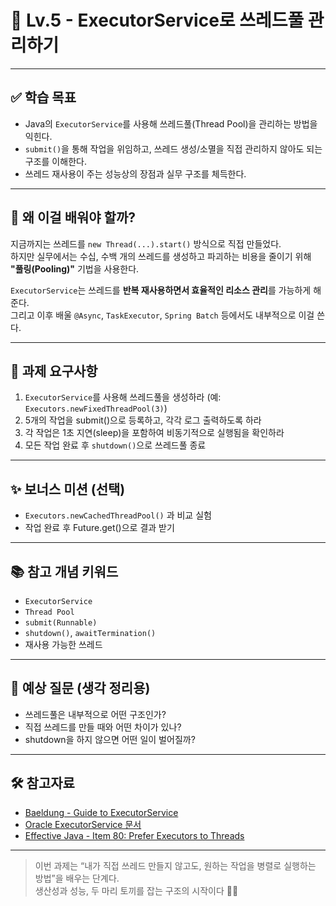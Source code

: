 # 🧵 Lv.5 - ExecutorService로 쓰레드풀 관리하기

---

## ✅ 학습 목표

- Java의 `ExecutorService`를 사용해 쓰레드풀(Thread Pool)을 관리하는 방법을 익힌다.
- `submit()`을 통해 작업을 위임하고, 쓰레드 생성/소멸을 직접 관리하지 않아도 되는 구조를 이해한다.
- 쓰레드 재사용이 주는 성능상의 장점과 실무 구조를 체득한다.

---

## 🤔 왜 이걸 배워야 할까?

지금까지는 쓰레드를 `new Thread(...).start()` 방식으로 직접 만들었다.  
하지만 실무에서는 수십, 수백 개의 쓰레드를 생성하고 파괴하는 비용을 줄이기 위해 **"풀링(Pooling)"** 기법을 사용한다.

`ExecutorService`는 쓰레드를 **반복 재사용하면서 효율적인 리소스 관리**를 가능하게 해준다.  
그리고 이후 배울 `@Async`, `TaskExecutor`, `Spring Batch` 등에서도 내부적으로 이걸 쓴다.

---

## 📌 과제 요구사항

1. `ExecutorService`를 사용해 쓰레드풀을 생성하라 (예: `Executors.newFixedThreadPool(3)`)
2. 5개의 작업을 submit()으로 등록하고, 각각 로그 출력하도록 하라
3. 각 작업은 1초 지연(sleep)을 포함하여 비동기적으로 실행됨을 확인하라
4. 모든 작업 완료 후 `shutdown()`으로 쓰레드풀 종료

---

## ✨ 보너스 미션 (선택)

- `Executors.newCachedThreadPool()` 과 비교 실험
- 작업 완료 후 Future.get()으로 결과 받기

---

## 📚 참고 개념 키워드

- `ExecutorService`
- `Thread Pool`
- `submit(Runnable)`
- `shutdown()`, `awaitTermination()`
- 재사용 가능한 쓰레드

---

## 💬 예상 질문 (생각 정리용)

- 쓰레드풀은 내부적으로 어떤 구조인가?
- 직접 쓰레드를 만들 때와 어떤 차이가 있나?
- shutdown을 하지 않으면 어떤 일이 벌어질까?

---

## 🛠️ 참고자료

- [Baeldung - Guide to ExecutorService](https://www.baeldung.com/java-executor-service)
- [Oracle ExecutorService 문서](https://docs.oracle.com/javase/8/docs/api/java/util/concurrent/ExecutorService.html)
- [Effective Java - Item 80: Prefer Executors to Threads](https://www.oreilly.com/library/view/effective-java-3rd/9780134686097/)

---

> 이번 과제는 “내가 직접 쓰레드 만들지 않고도, 원하는 작업을 병렬로 실행하는 방법”을 배우는 단계다.  
> 생산성과 성능, 두 마리 토끼를 잡는 구조의 시작이다 🐇🐇

